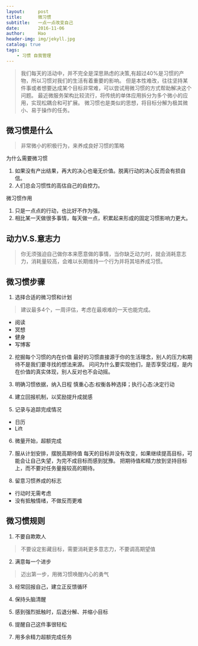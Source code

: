 ```yaml
---
layout:     post
title:      微习惯
subtitle:   一点一点改变自己
date:       2016-11-06
author:     Hao
header-img: img/jekyll.jpg
catalog: true
tags:
    - 习惯 自我管理
---
```

>我们每天的活动中，并不完全是深思熟虑的决策,有超过40%是习惯的产物，所以习惯对我们的生活有着重要的影响。
但是本性难改，往往坚持某件事或者想要达成某个目标非常难，可以尝试用微习惯的方式帮助解决这个问题。
最近微服务架构比较流行，将传统的单体应用拆分为多个微小的应用，实现松耦合和可扩展。
微习惯也是类似的思想，将目标分解为极其微小、易于操作的任务。


## 微习惯是什么
> 非常微小的积极行为，来养成良好习惯的策略

为什么需要微习惯
1. 如果没有产出结果，再大的决心也毫无价值。脱离行动的决心反而会有损自信。
2. 人们总会习惯性的高估自己的自控力。

微习惯作用
1. 只是一点点的行动，也比好不作为强。
2. 相比某一天做很多事情，每天做一点，积累起来形成的固定习惯影响力更大。

## 动力V.S.意志力

> 你无须强迫自己做你本来愿意做的事情，当你缺乏动力时，就会消耗意志力，消耗量较高，会难以长期维持一个行为并将其培养成习惯。

## 微习惯步骤

1. 选择合适的微习惯和计划
> 建议最多4个，一周评估，考虑在最艰难的一天也能完成。
- 阅读
- 冥想
- 健身
- 写博客

2. 挖掘每个习惯的内在价值
最好的习惯直接源于你的生活理念，别人的压力和期待不是我们要寻找的想法来源。
问问为什么要实现他们，是否享受过程，是内在价值的真实体现，别人反对也不会动摇。

3. 明确习惯依据，纳入日程
慎重心态:权衡各种选择；执行心态:决定行动

4. 建立回报机制，以奖励提升成就感

5. 记录与追踪完成情况
- 日历
- Lift

6. 微量开始，超额完成

7. 服从计划安排，摆脱高期待值
每天的目标并没有改变，如果继续提高目标，可能会让自己失望，为完不成目标而感到犹豫。
把期待值和精力放到坚持目标上，而不要对任务量报较高的期待。

8. 留意习惯养成的标志
- 行动时无需考虑
- 没有抵触情绪，不做反而更难

## 微习惯规则

1. 不要自欺欺人
> 不要设定影藏目标，需要消耗更多意志力，不要调高期望值

2. 满意每一个进步
> 迈出第一步，用微习惯唤醒内心的勇气

3. 经常回报自己，建立正反馈循环

4. 保持头脑清醒

5. 感到强烈抵触时，后退分解、并缩小目标

6. 提醒自己这件事很轻松

7. 用多余精力超额完成任务
